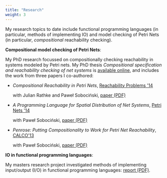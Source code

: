 ```yaml
---
title: "Research"
weight: 3
---
```


My research topics to date include functional programming languages (in particular, methods of implementing IO) and model checking of Petri Nets (in particular, *compositional* reachability checking).

**Compositional model checking of Petri Nets**:

My PhD research focussed on compositionally checking reachability in systems modeled by Petri nets. My PhD thesis *Compositional specification and reachability checking of net systems* is [available online][thesis], and includes the work from three papers I co-authored:

- *Compositional Reachability in Petri Nets*, [Reachability Problems '14][rp]

    with Julian Rathke and Paweł Sobociński, [paper (PDF)][rppaper]

- *A Programming Language for Spatial Distribution of Net Systems*, [Petri Nets '14][pn]

    with Paweł Sobociński, [paper (PDF)][pnpaper]

- *Penrose: Putting Compositionality to Work for Petri Net Reachability*, [CALCO'13][calco]

    with Paweł Sobociński, [paper (PDF)][calcopaper]

**IO in functional programming languages**:

My masters research project investigated methods of implementing input/output (I/O) in functional
programming languages: [report (PDF)][report].


[calco]: http://link.springer.com/chapter/10.1007/978-3-642-40206-7_29
[calcopaper]: {{site.static_dir}}research/calco13.pdf
[pn]: http://link.springer.com/chapter/10.1007%2F978-3-319-07734-5_9
[pnpaper]: {{site.static_dir}}research/pn14.pdf
[rp]: http://link.springer.com/chapter/10.1007%2F978-3-319-11439-2_18
[rppaper]: {{site.static_dir}}research/rp14.pdf
[report]: {{site.static_dir}}research/masters_report.pdf
[thesis]: https://eprints.soton.ac.uk/385201/
